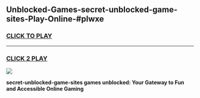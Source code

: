 
## Unblocked-Games-secret-unblocked-game-sites-Play-Online-#plwxe
<h3>
<a href="https://premium.freeplayer.one?title=secret-unblocked-game-sites&ref=27F">CLICK TO PLAY</a></h3>
<hr>

<h3>
<a href="https://premium.freeplayer.one?title=secret-unblocked-game-sites&ref=27F">CLICK 2 PLAY</a>
  
</h3>

<a href="https://premium.freeplayer.one?title=secret-unblocked-game-sites&ref=27F"><img src="https://clearcache.store/games.png"></a>


**secret-unblocked-game-sites games unblocked: Your Gateway to Fun and Accessible Online Gaming**

